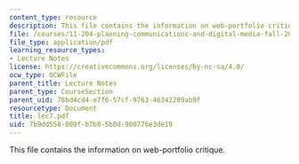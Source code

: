 ```yaml
---
content_type: resource
description: This file contains the information on web-portfolio critique.
file: /courses/11-204-planning-communications-and-digital-media-fall-2004/7b9dd558009fb7b05b0d900776e3de19_lec7.pdf
file_type: application/pdf
learning_resource_types:
- Lecture Notes
license: https://creativecommons.org/licenses/by-nc-sa/4.0/
ocw_type: OCWFile
parent_title: Lecture Notes
parent_type: CourseSection
parent_uid: 78bd4cd4-e7f6-57cf-9763-46342289ab9f
resourcetype: Document
title: lec7.pdf
uid: 7b9dd558-009f-b7b0-5b0d-900776e3de19
---
```

This file contains the information on web-portfolio critique.